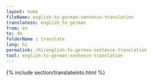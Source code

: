 ```yaml
---
layout: home
fileName: english-to-german-sentence-translation
translatein: english_to_german
from: en
to: de
folderName : translate
lang: hi
permalink: /hi/english-to-german-sentence-translation
tool: english-to-german-sentence-translation
---
```

{% include section/translateinto.html %}